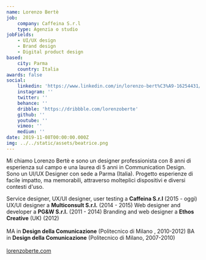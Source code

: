 ```yaml
---
name: Lorenzo Bertè
job:
    company: Caffeina S.r.l
    type: Agenzia o studio
jobFields:
    - UI/UX design
    - Brand design
    - Digital product design
based:
    city: Parma
    country: Italia
awards: false
social:
    linkedin: 'https://www.linkedin.com/in/lorenzo-bert%C3%A9-16254431/'
    instagram: ''
    twitter: ''
    behance: ''
    dribble: 'https://dribbble.com/lorenzoberte'
    github: ''
    youtube: ''
    vimeo: ''
    medium: ''
date: 2019-11-08T00:00:00.000Z
img: ../../static/assets/beatrice.png
---
```


Mi chiamo Lorenzo Bertè e sono un designer professionista con 8 anni di esperienza sul campo e una laurea di 5 anni in Communication Design. Sono un UI/UX Designer con sede a Parma (Italia). Progetto esperienze di facile impatto, ma memorabili, attraverso molteplici dispositivi e diversi contesti d'uso.

Service designer, UX/UI designer, user testing a **Caffeina S.r.l** (2015 - oggi)
UX/UI designer a **Multiconsult S.r.l.** (2014 - 2015)
Web designer and developer a **PG&W S.r.l.** (2011 - 2014)
Branding and web designer a **Ethos Creative** (UK) (2012)<br/><br/>
MA in **Design della Comunicazione** (Politecnico di Milano , 2010-2012)
BA in **Design della Comunicazione** (Politecnico di Milano, 2007-2010)<br/><br/>
[lorenzoberte.com](https://www.lorenzoberte.com/)
